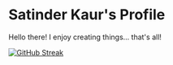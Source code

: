 # Satinder Kaur's Profile
Hello there! I enjoy creating things... that's all!

[![GitHub Streak](https://github-readme-streak-stats.herokuapp.com?user=Satinder-Kaur45)](https://git.io/streak-stats)
